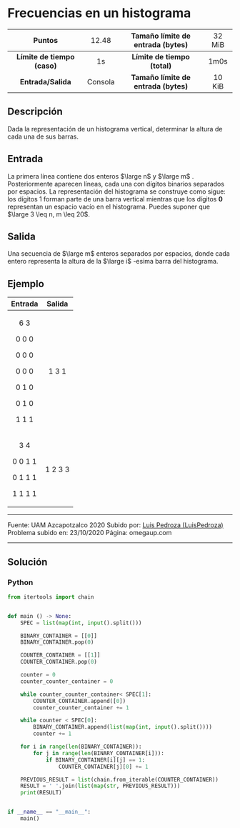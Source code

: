 # Frecuencias en un histograma

|           Puntos          |<span style="font-weight: normal;">12.48</span>|  Tamaño límite de entrada (bytes)  |<span style="font-weight: normal;">32 MiB</span>|
|      :------------:       |               :------------:                  |           :------------:           | :------------: |
|**Límite de tiempo (caso)**|                     1s                        |    **Límite de tiempo (total)**    |      1m0s      |
|     **Entrada/Salida**    |                  Consola                      |**Tamaño límite de entrada (bytes)**|     10 KiB     |


## Descripción
Dada la representación de un histograma vertical, determinar la altura de cada una de sus barras.

## Entrada
La primera línea contiene dos enteros $\large n$ y $\large m$ . Posteriormente aparecen  líneas, cada una con  dígitos binarios separados por espacios. La representación del histograma se construye como sigue: los dígitos 1 forman parte de una barra vertical mientras que los dígitos **0** representan un espacio vacío en el histograma. Puedes suponer que $\large 3 \leq n, m \leq 20$.

## Salida
Una secuencia de $\large m$ enteros separados por espacios, donde cada entero representa la altura de la $\large i$ -esima barra del histograma.

## Ejemplo
<table style="text-align: center;" >
    <thead>
        <tr>
            <th>Entrada</th>
            <th>Salida</th>
        </tr>
    </thead>
    <tbody>
        <tr>
            <td>
                <p>6 3</p>
                <p>0 0 0</p>
                <p>0 0 0</p>
                <p>0 0 0</p>
                <p>0 1 0</p>
                <p>0 1 0</p>
                <p>1 1 1</p>
            </td>
            <td>1 3 1</td>
        </tr>
        <tr>
            <td>
                <p>3 4</p>
                <p>0 0 1 1</p>
                <p>0 1 1 1</p>
                <p>1 1 1 1</p>
            </td>
            <td>1 2 3 3</td>
        </tr>
    </tbody>
</table>

------------

Fuente: UAM Azcapotzalco 2020
Subido por: [Luis Pedroza (LuisPedroza)](https://omegaup.com/profile/LuisPedroza/ "Luis Pedroza (LuisPedroza)")
Problema subido en: 23/10/2020
Página: omegaup.com

------------

## Solución
### Python
```py
from itertools import chain


def main () -> None:
    SPEC = list(map(int, input().split()))

    BINARY_CONTAINER = [[0]]
    BINARY_CONTAINER.pop(0)

    COUNTER_CONTAINER = [[1]]
    COUNTER_CONTAINER.pop(0)

    counter = 0
    counter_counter_container = 0

    while counter_counter_container< SPEC[1]:
        COUNTER_CONTAINER.append([0])
        counter_counter_container += 1

    while counter < SPEC[0]:
        BINARY_CONTAINER.append(list(map(int, input().split())))
        counter += 1

    for i in range(len(BINARY_CONTAINER)):
        for j in range(len(BINARY_CONTAINER[i])):
            if BINARY_CONTAINER[i][j] == 1:
                COUNTER_CONTAINER[j][0] += 1

    PREVIOUS_RESULT = list(chain.from_iterable(COUNTER_CONTAINER))
    RESULT = ' '.join(list(map(str, PREVIOUS_RESULT)))
    print(RESULT)


if __name__ == "__main__":
    main()
```
